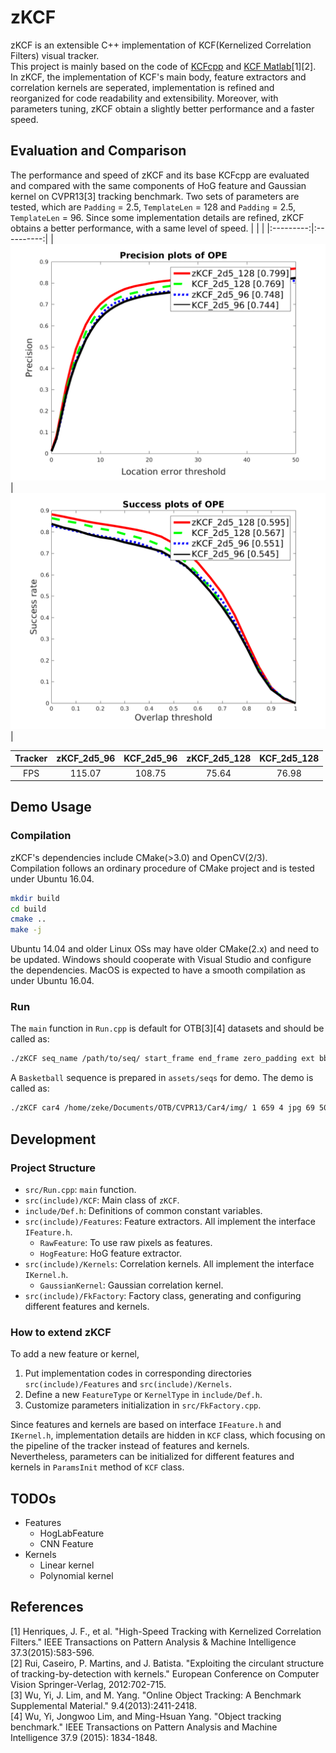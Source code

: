 # zKCF
zKCF is an extensible C++ implementation of KCF(Kernelized Correlation Filters) visual tracker.   
This project is mainly based on the code of [KCFcpp](https://github.com/joaofaro/KCFcpp) and [KCF Matlab](http://www.robots.ox.ac.uk/~joao/circulant/)[1][2].   
In zKCF, the implementation of KCF's main body, feature extractors and correlation kernels are seperated, implementation is refined and reorganized for code readability and extensibility. Moreover, with parameters tuning, zKCF obtain a slightly better performance and a faster speed.

## Evaluation and Comparison
The performance and speed of zKCF and its base KCFcpp are evaluated and compared with the same components of HoG feature and Gaussian kernel on CVPR13[3] tracking benchmark. Two sets of parameters are tested, which are `Padding` = 2.5, `TemplateLen` = 128 and `Padding` = 2.5, `TemplateLen` = 96. Since some implementation details are refined, zKCF obtains a better performance, with a same level of speed.
| | |
|:---------:|:----------:|
|![](https://raw.githubusercontent.com/ixez/zKCF/master/assets/imgs/quality_plot_error_OPE_threshold.png)|![](https://raw.githubusercontent.com/ixez/zKCF/master/assets/imgs/quality_plot_overlap_OPE_AUC.png)|

|   Tracker     |   zKCF_2d5_96     |   KCF_2d5_96  |   zKCF_2d5_128    |   KCF_2d5_128     |
|   :---------: |   :----------:    |   :---------: |   :----------:    |   :---------:     |
|   FPS         |   115.07          |   108.75      |   75.64           |   76.98           |

## Demo Usage
### Compilation
zKCF's dependencies include CMake(>3.0) and OpenCV(2/3).   
Compilation follows an ordinary procedure of CMake project and is tested under Ubuntu 16.04.   
```bash
mkdir build
cd build
cmake ..
make -j
```
Ubuntu 14.04 and older Linux OSs may have older CMake(2.x) and need to be updated. Windows should cooperate with Visual Studio and configure the dependencies. MacOS is expected to have a smooth compilation as under Ubuntu 16.04.

### Run
The `main` function in `Run.cpp` is default for OTB[3][4] datasets and should be called as:
```bash
./zKCF seq_name /path/to/seq/ start_frame end_frame zero_padding ext bbox_x bbox_y bbox_width bbox_height preview
``` 
A `Basketball` sequence is prepared in  `assets/seqs` for demo. The demo is called as:
```bash
./zKCF car4 /home/zeke/Documents/OTB/CVPR13/Car4/img/ 1 659 4 jpg 69 50 107 87 1
``` 

## Development
### Project Structure
* `src/Run.cpp`: `main` function.
* `src(include)/KCF`: Main class of `zKCF`.
* `include/Def.h`: Definitions of common constant variables.
* `src(include)/Features`: Feature extractors. All implement the interface `IFeature.h`.
    * `RawFeature`: To use raw pixels as features.
    * `HogFeature`: HoG feature extractor.
* `src(include)/Kernels`: Correlation kernels. All implement the interface `IKernel.h`.
    * `GaussianKernel`: Gaussian correlation kernel.
* `src(include)/FkFactory`: Factory class, generating and configuring different features and kernels.

### How to extend zKCF
To add a new feature or kernel,
1. Put implementation codes in corresponding directories `src(include)/Features` and `src(include)/Kernels`.   
2. Define a new `FeatureType` or `KernelType` in `include/Def.h`.   
3. Customize parameters initialization in `src/FkFactory.cpp`.   

Since features and kernels are based on interface `IFeature.h` and `IKernel.h`, implementation details are hidden in `KCF` class, which focusing on the pipeline of the tracker instead of features and kernels.   
Nevertheless, parameters can be initialized for different features and kernels in `ParamsInit` method of `KCF` class.

## TODOs
* Features
    * HogLabFeature
    * CNN Feature
* Kernels
    * Linear kernel
    * Polynomial kernel

## References
[1] Henriques, J. F., et al. "High-Speed Tracking with Kernelized Correlation Filters." IEEE Transactions on Pattern Analysis & Machine Intelligence 37.3(2015):583-596.   
[2] Rui, Caseiro, P. Martins, and J. Batista. "Exploiting the circulant structure of tracking-by-detection with kernels." European Conference on Computer Vision Springer-Verlag, 2012:702-715.   
[3] Wu, Yi, J. Lim, and M. Yang. "Online Object Tracking: A Benchmark Supplemental Material." 9.4(2013):2411-2418.   
[4] Wu, Yi, Jongwoo Lim, and Ming-Hsuan Yang. "Object tracking benchmark." IEEE Transactions on Pattern Analysis and Machine Intelligence 37.9 (2015): 1834-1848.   